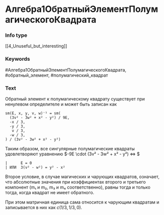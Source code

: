 # Алгебра1ОбратныйЭлементПолумагическогоКвадрата
### Info type
[[4_Unuseful_but_interesting]]
### Keywords
#Алгебра1ОбратныйЭлементПолумагическогоКвадрата, #обратный_элемент, #полумагический_квадрат
### Text
Обратный элемент к полумагическому квадрату существует при ненулевом определителе и может быть записан как
```
sm(E, x, y, v, w)⁻¹ = sm(
  (3v² - 3w² + x² - y²) / 9E,
  -x / 3,
  -y / 3,
   v / 3,
  -w / 3,
) / (3v² - 3w² + x² - y²)
```

Таким образом, все сингулярные полумагические квадраты удовлетворяют уравнению
$-9E \cdot (3v² - 3w² + x² - y²) <=> $

```
|      E = 0
| ИЛИ  3(v² - w²) = y² - x²
```

Второе условие, в случае магических и чарующих квадратов, означает, что абсолютные значения при коэффициентах второго и третьего компонент (m₁ и m₂, m₃ и m₄ соответственно), равны тогда и только тогда, когда квадрат не имеет обратного.

При этом матричная единица сама относится к чарующим квадратам и записывается в них как $c(1/3, 1/3, 0)$.